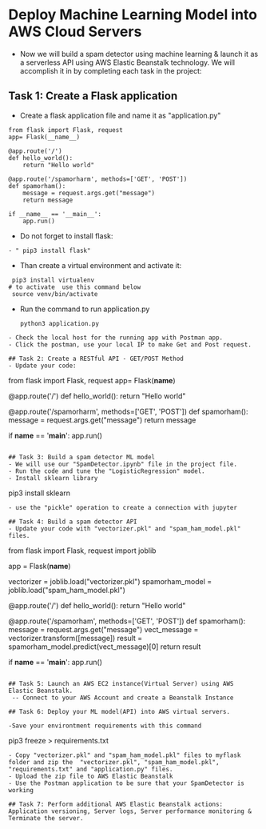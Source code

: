 # Deploy Machine Learning Model into AWS Cloud Servers

- Now we will build a spam detector using machine learning & launch it as a serverless API using AWS Elastic Beanstalk technology. We will accomplish it in by completing each task in the project:

## Task 1: Create a Flask application

- Create a flask application file and name it as "application.py"
```
from flask import Flask, request
app= Flask(__name__)

@app.route('/')
def hello_world():
    return "Hello world"

@app.route('/spamorharm', methods=['GET', 'POST'])
def spamorham():
    message = request.args.get("message")
    return message

if __name__ == '__main__':
    app.run()
```
- Do not forget to install flask:
```
- " pip3 install flask"
```
- Than create a virtual environment and activate it:
```
 pip3 install virtualenv
# to activate  use this command below
 source venv/bin/activate
```
- Run the command to run application.py
  ```
  python3 application.py
```
- Check the local host for the running app with Postman app.
- Click the postman, use your local IP to make Get and Post request.
  
## Task 2: Create a RESTful API - GET/POST Method
- Update your code: 

```
from flask import Flask, request
app= Flask(__name__)

@app.route('/')
def hello_world():
    return "Hello world"

@app.route('/spamorharm', methods=['GET', 'POST'])
def spamorham():
    message = request.args.get("message")
    return message

if __name__ == '__main__':
    app.run()

```

## Task 3: Build a spam detector ML model
- We will use our "SpamDetector.ipynb" file in the project file. 
- Run the code and tune the "LogisticRegression" model.
- Install sklearn library
```
pip3 install sklearn
```
- use the "pickle" operation to create a connection with jupyter 

## Task 4: Build a spam detector API
- Update your code with "vectorizer.pkl" and "spam_ham_model.pkl" files.

```
from flask import Flask, request
import joblib 

app = Flask(__name__)

vectorizer = joblib.load("vectorizer.pkl")
spamorham_model = joblib.load("spam_ham_model.pkl")


@app.route('/')
def hello_world():
    return "Hello world"


@app.route('/spamorham', methods=['GET', 'POST'])
def spamorham():
    message = request.args.get("message")
    vect_message = vectorizer.transform([message])
    result = spamorham_model.predict(vect_message)[0]
    return result


if __name__ == '__main__':
    app.run()
```

## Task 5: Launch an AWS EC2 instance(Virtual Server) using AWS Elastic Beanstalk.
 -- Connect to your AWS Account and create a Beanstalk Instance

## Task 6: Deploy your ML model(API) into AWS virtual servers.

-Save your environtment requirements with this command
```
pip3 freeze > requirements.txt
```
- Copy "vectorizer.pkl" and "spam_ham_model.pkl" files to myflask folder and zip the  "vectorizer.pkl", "spam_ham_model.pkl", "requirements.txt" and "application.py" files. 
- Upload the zip file to AWS Elastic Beanstalk
- Use the Postman application to be sure that your SpamDetector is working

## Task 7: Perform additional AWS Elastic Beanstalk actions: Application versioning, Server logs, Server performance monitoring & Terminate the server.
